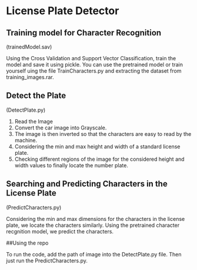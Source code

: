 # License Plate Detector

## Training model for Character Recognition
(trainedModel.sav)

Using the Cross Validation and Support Vector Classification, train the model and save it using pickle.
You can use the pretrained model or train yourself uing the file TrainCharacters.py and extracting the dataset from training_images.rar.

## Detect the Plate
(DetectPlate.py)
1. Read the Image
2. Convert the car image into Grayscale.
3. The image is then inverted so that the characters are easy to read by the machine.
4. Considering the min and max height and width of a standard license plate.
5. Checking different regions of the image for the considered height and width values to finally locate the number plate.


## Searching and Predicting Characters in the License Plate
(PredictCharacters.py)

Considering the min and max dimensions for the characters in the license plate, we locate the characters similarly. Using the pretrained character recgnition model, we predict the characters.

##Using the repo

To run the code, add the path of image into the DetectPlate.py file.
Then just run the PredictCharacters.py.
